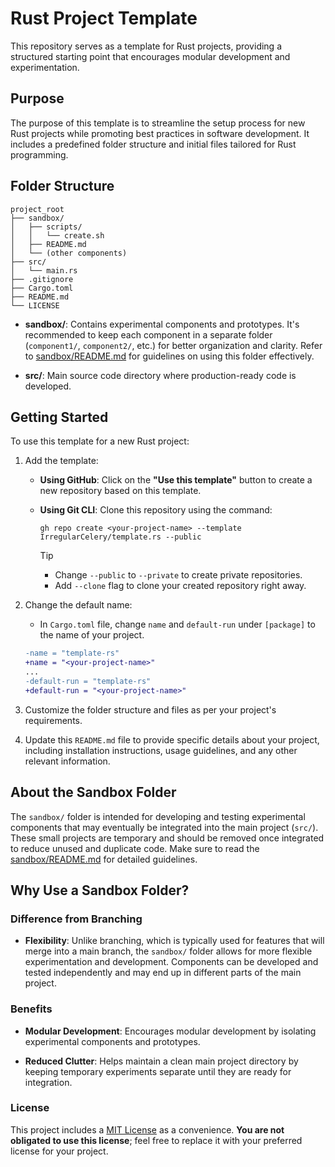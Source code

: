  Rust Project Template
 =====================

This repository serves as a template for Rust projects, providing a structured starting point that encourages modular development and experimentation.

Purpose
-------

The purpose of this template is to streamline the setup process for new Rust projects while promoting best practices in software development. It includes a predefined folder structure and initial files tailored for Rust programming.

Folder Structure
----------------

```
project_root
├── sandbox/
│   ├── scripts/
│   │   └── create.sh
│   ├── README.md
│   └── (other components)
├── src/
│   └── main.rs
├── .gitignore
├── Cargo.toml
├── README.md
└── LICENSE
```

*   **sandbox/**: Contains experimental components and prototypes. It's recommended to keep each component in a separate folder (`component1/`, `component2/`, etc.) for better organization and clarity. Refer to [sandbox/README.md](./sandbox/README.md) for guidelines on using this folder effectively.
    
*   **src/**: Main source code directory where production-ready code is developed.
    

Getting Started
---------------

To use this template for a new Rust project:

1. Add the template:
    * **Using GitHub**: Click on the **"Use this template"** button to create a new repository based on this template.
    
    * **Using Git CLI**: Clone this repository using the command:
        ```
        gh repo create <your-project-name> --template IrregularCelery/template.rs --public
        ```

        > [!TIP]
        >* Change `--public` to `--private` to create private repositories.
        >* Add `--clone` flag to clone your created repository right away.

3.  Change the default name:
    * In `Cargo.toml` file, change `name` and `default-run` under `[package]` to the name of your project.
    ```diff
    -name = "template-rs"
    +name = "<your-project-name>"
    ...
    -default-run = "template-rs"
    +default-run = "<your-project-name>"
    ```

3.  Customize the folder structure and files as per your project's requirements.
    
4.  Update this `README.md` file to provide specific details about your project, including installation instructions, usage guidelines, and any other relevant information.
    

About the Sandbox Folder
------------------------

The `sandbox/` folder is intended for developing and testing experimental components that may eventually be integrated into the main project (`src/`). These small projects are temporary and should be removed once integrated to reduce unused and duplicate code. Make sure to read the [sandbox/README.md](./sandbox/README.md) for detailed guidelines.

Why Use a Sandbox Folder?
-------------------------

### Difference from Branching

*   **Flexibility**: Unlike branching, which is typically used for features that will merge into a main branch, the `sandbox/` folder allows for more flexible experimentation and development. Components can be developed and tested independently and may end up in different parts of the main project.

### Benefits

*   **Modular Development**: Encourages modular development by isolating experimental components and prototypes.
    
*   **Reduced Clutter**: Helps maintain a clean main project directory by keeping temporary experiments separate until they are ready for integration.
    

### License

This project includes a [MIT License](./LICENSE) as a convenience. **You are not obligated to use this license**; feel free to replace it with your preferred license for your project.


